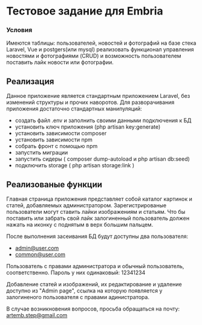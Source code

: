 
# Тестовое задание для Embria
### Условия
Имеются таблицы: пользователей, новостей и фотографий
на базе стека Laravel, Vue и postgers(или mysql) реализовать функционал
управления новостями и фотографиями (CRUD)
и возможность пользователем поставить лайк новости или фотографии.


## Реализация
Данное приложение является стандартным приложением Laravel, без изменений структуры и прочих наворотов.
Для разворачивания приложения достаточно стандартных манипуляций:
- создать файл .env и заполнить своими данными подключения к БД
- установить ключ приложения (php artisan key:generate)
- установить зависимости composer
- установить зависимости npm
- собрать фронт с помощью npm
- запустить миграции
- запустить сидеры ( composer dump-autoload и php artisan db:seed)
- подключить storage (  php artisan storage:link )
## Реализованые функции
Главная страница приложения представляет собой каталог картинок и статей, добавляемых администратором.
Зарегистрированые пользователи могут ставить лайки изображениям и статьям. Что бы поставить или забрать свой лайк залогиненный пользователь должен нажать на иконку с поднятым в верх большим пальцем.

После выполнения засеивания БД будут доступны два пользователя:
- admin@user.com 
- common@user.com

Пользователь с правами администратора и обычный пользователь, соответственно. Пароль у них одинаковый: 12341234

Добавление статей и изображений, их редактирование и удаление доступно из "Admin page", ссылка на которую появляется у залогиненого пользователя с правами адинистратора.

В случае возникновения вопросов, просьба обращаться на почту: artemb.step@gmail.com
